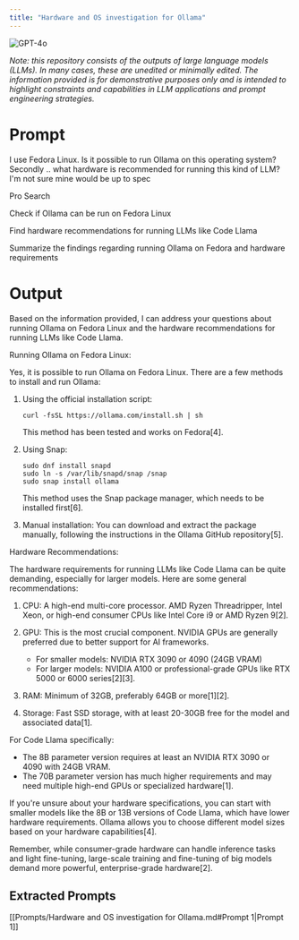 ```yaml
---
title: "Hardware and OS investigation for Ollama"
---
```

![GPT-4o](https://img.shields.io/badge/GPT--4o-3333FF?style=for-the-badge&logo=openai&logoColor=white)



*Note: this repository consists of the outputs of large language models (LLMs). In many cases, these are unedited or minimally edited. The information provided is for demonstrative purposes only and is intended to highlight constraints and capabilities in LLM applications and prompt engineering strategies.*


# Prompt

I use Fedora Linux. Is it possible to run Ollama on this operating system? Secondly .. what hardware is recommended for running this kind of LLM? I'm not sure mine would be up to spec

Pro Search

Check if Ollama can be run on Fedora Linux

Find hardware recommendations for running LLMs like Code Llama

Summarize the findings regarding running Ollama on Fedora and hardware requirements

# Output

Based on the information provided, I can address your questions about running Ollama on Fedora Linux and the hardware recommendations for running LLMs like Code Llama.

Running Ollama on Fedora Linux:

Yes, it is possible to run Ollama on Fedora Linux. There are a few methods to install and run Ollama:

1. Using the official installation script:
   ```
   curl -fsSL https://ollama.com/install.sh | sh
   ```
   This method has been tested and works on Fedora[4].

2. Using Snap:
   ```
   sudo dnf install snapd
   sudo ln -s /var/lib/snapd/snap /snap
   sudo snap install ollama
   ```
   This method uses the Snap package manager, which needs to be installed first[6].

3. Manual installation:
   You can download and extract the package manually, following the instructions in the Ollama GitHub repository[5].

Hardware Recommendations:

The hardware requirements for running LLMs like Code Llama can be quite demanding, especially for larger models. Here are some general recommendations:

1. CPU: A high-end multi-core processor. AMD Ryzen Threadripper, Intel Xeon, or high-end consumer CPUs like Intel Core i9 or AMD Ryzen 9[2].

2. GPU: This is the most crucial component. NVIDIA GPUs are generally preferred due to better support for AI frameworks.
   - For smaller models: NVIDIA RTX 3090 or 4090 (24GB VRAM)
   - For larger models: NVIDIA A100 or professional-grade GPUs like RTX 5000 or 6000 series[2][3].

3. RAM: Minimum of 32GB, preferably 64GB or more[1][2].

4. Storage: Fast SSD storage, with at least 20-30GB free for the model and associated data[1].

For Code Llama specifically:
- The 8B parameter version requires at least an NVIDIA RTX 3090 or 4090 with 24GB VRAM.
- The 70B parameter version has much higher requirements and may need multiple high-end GPUs or specialized hardware[1].

If you're unsure about your hardware specifications, you can start with smaller models like the 8B or 13B versions of Code Llama, which have lower hardware requirements. Ollama allows you to choose different model sizes based on your hardware capabilities[4].

Remember, while consumer-grade hardware can handle inference tasks and light fine-tuning, large-scale training and fine-tuning of big models demand more powerful, enterprise-grade hardware[2].




## Extracted Prompts
[[Prompts/Hardware and OS investigation for Ollama.md#Prompt 1|Prompt 1]]
